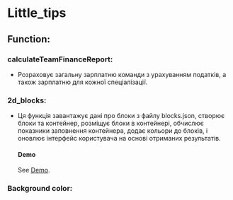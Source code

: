 # Little_tips

## Function:

### calculateTeamFinanceReport:

- Розраховує загальну зарплатню команди з урахуванням податків, а також зарплатню для кожної спеціалізації.

### 2d_blocks:

- Ця функція завантажує дані про блоки з файлу blocks.json, створює блоки та контейнер, розміщує блоки в контейнері, обчислює показники заповнення контейнера, додає кольори до блоків, і оновлює інтерфейс користувача на основі отриманих результатів.
  #### Demo
  See [Demo](https://bohdan99i.github.io/Test_2D_blocks/).

### Background color:
